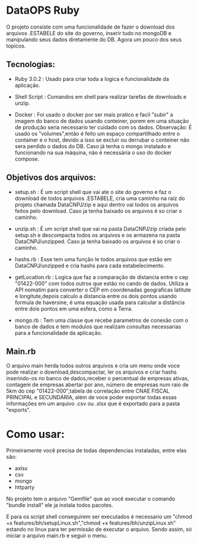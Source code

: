 # DataOPS Ruby
O projeto consiste com uma funcionalidade de fazer o download dos arquivos .ESTABELE do site do governo, inserir tudo no mongoDB e manipulando seus dados diretamente do DB. Agora um pouco dos seus topicos.

## Tecnologias:

- Ruby 3.0.2 : Usado para criar toda a logica e funcionalidade da aplicação.

- Shell Script : Comandos em shell para realizar tarefas de downloads e unzip.

- Docker : Foi usado o docker por ser mais pratico e facil "subir" a imagem do banco de dados usando conteiner, porem em uma situação de produção seria necessario ter cuidado com os dados. Observação: É usado os "volumes",então é feito um espaço compartilhado entre o container e o host, devido a isso se excluir ou derrubar o conteiner não sera perdido o dados do DB. Caso já tenha o mongo instalado e funcionando na sua máquina, não é necessária o uso do docker compose.

## Objetivos dos arquivos:

- setup.sh : É um script shell que vai ate o site do governo e faz o download de todos arquivos .ESTABELE, cria uma caminho na raiz do projeto chamada DataCNPJ/zip e aqui dentro vai todos os arquivos feitos pelo download. Caso ja tenha baixado os arquivos é so criar o caminho.

- unzip.sh : É um script shell que vai na pasta DataCNPJ/zip criada pelo setup.sh e descompacta todos os arquivos e os armazena na pasta DataCNPJ/unzipped. Caso ja tenha baixado os arquivos é so criar o caminho.

- hashs.rb : Esse tem uma função le todos arquivos que estão em DataCNPJ/unzipped e cria hashs para cada estabelecimento.

- getLocation.rb : Logica que faz a comparação de distancia entre o cep "01422-000" com todos outros que estão no cando de dados. Utiliza a API nomatim para converter o CEP em coordenadas geograficas latitute e longitute,depois calculo a distancia entre os dois pontos usando formula de haversine, é uma equação usada para calcular a distância entre dois pontos em uma esfera, como a Terra.

- mongo.rb : Tem uma classe que recebe parametros de conexão com o banco de dados e tem modulos que realizam consultas necessarias para a funcionalidade da aplicação.

## Main.rb
O arquivo main herda todos outros arquivos e cria um menu onde voce pode realizar o download,descompactar, ler os arquivos e criar hashs inserindo-os no banco de dados,receber o percentual de empresas ativas, contagem de empresas abertar por ano, número de empresas num raio de 5km do cep "01422-000",tabela de correlação entre CNAE FISCAL PRINCIPAL e SECUNDÁRIA, além de voce poder exportar todas essas informações em um arquivo .csv ou .xlsx que é exportado para a pasta "exports".

# Como usar:
Primeiramente você precisa de todas dependencias instaladas, entre elas são:

-  axlsx
-  csv
-  mongo
-  httparty

No projeto tem o arquivo "Gemfile" que ao você executar o comando "bundle install" ele ja instala todos pacotes.

E para os script shell conseguirem ser executados é necessario um "chmod +x features/bh/setupLinux.sh","chmod +x features/bh/unzipLinux.sh" estando no linux para ter permissão de executar o arquivo.
Sendo assim, só iniciar o arquivo main.rb e seguir o menu.

